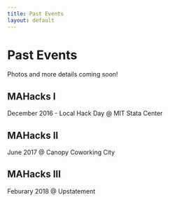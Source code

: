 ```yaml
---
title: Past Events
layout: default
---
```


# Past Events

Photos and more details coming soon!

## MAHacks I

December 2016 - Local Hack Day @ MIT Stata Center

## MAHacks II

June 2017 @ Canopy Coworking City

## MAHacks III

Feburary 2018 @ Upstatement